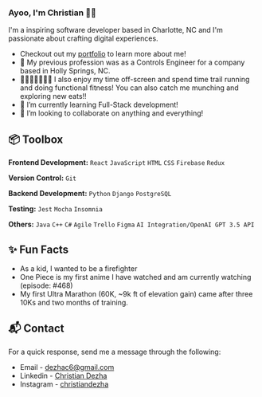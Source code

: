 ### Ayoo, I'm Christian ✌🏽

I'm a inspiring software developer based in Charlotte, NC and I'm passionate about crafting digital experiences. 

- Checkout out my [portfolio](https://kekedezha.github.io/myPortfolio-dezha/) to learn more about me!
- 👀 My previous profession was as a Controls Engineer for a company based in Holly Springs, NC.
- 🏃🏽‍♂️🏋🏽‍♂️🍕 I also enjoy my time off-screen and spend time trail running and doing functional fitness! You can also catch me munching and exploring new eats!!
- 🌱 I’m currently learning Full-Stack development!
- 💞️ I’m looking to collaborate on anything and everything!


## 📦 Toolbox
**Frontend Development:** `React` `JavaScript` `HTML` `CSS` `Firebase` `Redux`
 
**Version Control:** `Git`

**Backend Development:** `Python` `Django` `PostgreSQL` 

**Testing:** `Jest` `Mocha` `Insomnia`

**Others:** `Java` `C++` `C#` `Agile` `Trello` `Figma` `AI Integration/OpenAI GPT 3.5 API`


## ✨ Fun Facts
- As a kid, I wanted to be a firefighter
- One Piece is my first anime I have watched and am currently watching (episode: #468)
- My first Ultra Marathon (60K, ~9k ft of elevation gain) came after three 10Ks and two months of training. 
## 📬 Contact
For a quick response, send me a message through the following: 

- Email - [dezhac6@gmail.com](mailto:dezhac6@gmail.com)
- Linkedin - [Christian Dezha](https://www.linkedin.com/in/christian-dezha-bolteada-1386a2135)
- Instagram - [christiandezha](https://www.instagram.com/christiandezha)
<!---
kekedezha/kekedezha is a ✨ special ✨ repository because its `README.md` (this file) appears on your GitHub profile.
You can click the Preview link to take a look at your changes.
--->
